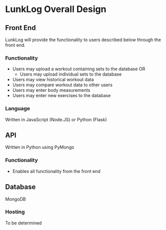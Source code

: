 # LunkLog Overall Design

## Front End
LunkLog will provide the functionality to users described below through the front end.
### Functionality
- Users may upload a workout containing sets to the database OR
    - Users may upload individual sets to the database
- Users may view historical workout data
- Users may compare workout data to other users
- Users may enter body measurements
- Users may enter new exercises to the database

### Language
Written in JavaScript (Node.JS) or Python (Flask)

## API
Written in Python using PyMongo

### Functionality
- Enables all functionality from the front end

## Database
MongoDB
### Hosting
To be determined

